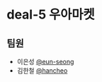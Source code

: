 # deal-5 우아마켓

## 팀원
- 이은성 [@eun-seong](https://github.com/eun-seong)
- 김한철 [@hancheo](https://github.com/HanCheo)